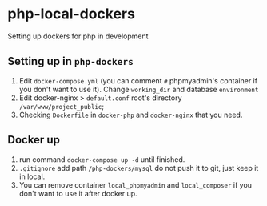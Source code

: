 # php-local-dockers

Setting up dockers for php in development

## Setting up in `php-dockers`

1. Edit `docker-compose.yml` (you can comment `#` phpmyadmin's container if you don't want to use it).
   Change `working_dir` and database `environment`
2. Edit docker-nginx > `default.conf` root's directory `/var/www/project_public`;
3. Checking `Dockerfile` in `docker-php` and `docker-nginx` that you need.

## Docker up

1. run command `docker-compose up -d` until finished.
2. `.gitignore` add path `/php-dockers/mysql` do not push it to git, just keep it in local.
3. You can remove container `local_phpmyadmin` and `local_composer` if you don't want to use it after docker up.
